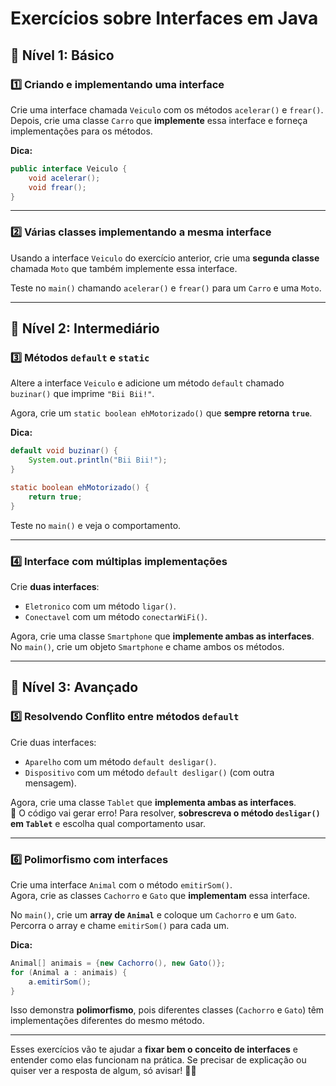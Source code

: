 # Exercícios sobre Interfaces em Java

## 📝 Nível 1: Básico

### 1️⃣ Criando e implementando uma interface
Crie uma interface chamada `Veiculo` com os métodos `acelerar()` e `frear()`.  
Depois, crie uma classe `Carro` que **implemente** essa interface e forneça implementações para os métodos.

**Dica:**
```java
public interface Veiculo {
    void acelerar();
    void frear();
}
```

---

### 2️⃣ Várias classes implementando a mesma interface
Usando a interface `Veiculo` do exercício anterior, crie uma **segunda classe** chamada `Moto` que também implemente essa interface.

Teste no `main()` chamando `acelerar()` e `frear()` para um `Carro` e uma `Moto`.

---

## 🔹 Nível 2: Intermediário

### 3️⃣ Métodos `default` e `static`
Altere a interface `Veiculo` e adicione um método `default` chamado `buzinar()` que imprime `"Bii Bii!"`.

Agora, crie um `static boolean ehMotorizado()` que **sempre retorna `true`**.

**Dica:**
```java
default void buzinar() {
    System.out.println("Bii Bii!");
}

static boolean ehMotorizado() {
    return true;
}
```

Teste no `main()` e veja o comportamento.

---

### 4️⃣ Interface com múltiplas implementações
Crie **duas interfaces**:
- `Eletronico` com um método `ligar()`.
- `Conectavel` com um método `conectarWiFi()`.

Agora, crie uma classe `Smartphone` que **implemente ambas as interfaces**.  
No `main()`, crie um objeto `Smartphone` e chame ambos os métodos.

---

## 🔹 Nível 3: Avançado

### 5️⃣ Resolvendo Conflito entre métodos `default`
Crie duas interfaces:
- `Aparelho` com um método `default desligar()`.
- `Dispositivo` com um método `default desligar()` (com outra mensagem).

Agora, crie uma classe `Tablet` que **implementa ambas as interfaces**.  
🛑 O código vai gerar erro! Para resolver, **sobrescreva o método `desligar()` em `Tablet`** e escolha qual comportamento usar.

---

### 6️⃣ Polimorfismo com interfaces
Crie uma interface `Animal` com o método `emitirSom()`.  
Agora, crie as classes `Cachorro` e `Gato` que **implementam** essa interface.

No `main()`, crie um **array de `Animal`** e coloque um `Cachorro` e um `Gato`.  
Percorra o array e chame `emitirSom()` para cada um.

**Dica:**
```java
Animal[] animais = {new Cachorro(), new Gato()};
for (Animal a : animais) {
    a.emitirSom();
}
```

Isso demonstra **polimorfismo**, pois diferentes classes (`Cachorro` e `Gato`) têm implementações diferentes do mesmo método.

---

Esses exercícios vão te ajudar a **fixar bem o conceito de interfaces** e entender como elas funcionam na prática. Se precisar de explicação ou quiser ver a resposta de algum, só avisar! 🚀😃
